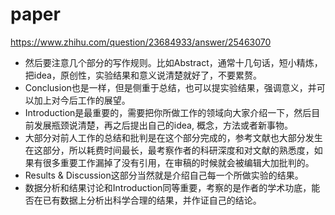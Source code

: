 # paper


https://www.zhihu.com/question/23684933/answer/25463070

- 然后要注意几个部分的写作规则。比如Abstract，通常十几句话，短小精炼，把idea，原创性，实验结果和意义说清楚就好了，不要累赘。
- Conclusion也是一样，但是侧重于总结，也可以提实验结果，强调意义，并可以加上对今后工作的展望。
- Introduction是最重要的，需要把你所做工作的领域向大家介绍一下，然后目前发展瓶颈说清楚，再之后提出自己的idea, 概念，方法或者新事物。
- 大部分对前人工作的总结和批判是在这个部分完成的，参考文献也大部分发生在这部分，所以耗费时间最长，最考察作者的科研深度和对文献的熟悉度，如果有很多重要工作漏掉了没有引用，在审稿的时候就会被编辑大加批判的。
- Results & Discussion这部分当然就是介绍自己每一个所做实验的结果。
- 数据分析和结果讨论和Introduction同等重要，考察的是作者的学术功底，能否在已有数据上分析出科学合理的结果，并作证自己的结论。

